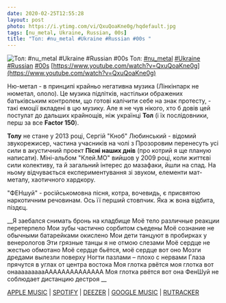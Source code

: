 ```yaml
---
date: 2020-02-25T12:55:28
layout: post
photo: https://i.ytimg.com/vi/QxuQoaKne0g/hqdefault.jpg
tags: [nu_metal, Ukraine, Russian, 00s]
title: "Тол: #nu_metal #Ukraine #Russian #00s "
---
```

![Тол: #nu_metal #Ukraine #Russian #00s ](https://i.ytimg.com/vi/QxuQoaKne0g/hqdefault.jpg)
Тол: [#nu_metal](/tags/#nu_metal) [#Ukraine](/tags/#Ukraine) [#Russian](/tags/#Russian) [#00s](/tags/#00s) [https://www.youtube.com/watch?v=QxuQoaKne0g](https://www.youtube.com/watch?v=QxuQoaKne0g)

Ню-метал - в принципі крайньо негативна музика (Лінкінпарк не нюметал, ололо). Це музика підлітків, настільки ображених батьківським контролем, що готові калічити себе на знак протесту, - такі емоції вкладені в цю музику. Але я не чув нікого, хто б довів цей постулат до дальших крайнощів, ніж українці **Тол** (і їх послідовники, перш за все **Factor 150**).

**Толу** не стане у 2013 році, Сергій &quot;Кноб&quot; Любинський - відомий звукорежисер, частина учасників на чолі з Прозоровим перенесуть усі сили в акустичний проект **Пісні наших днів** (про котрий я ще планую написати). Міні-альбом &quot;Клей.МО&quot; вийшов у 2009 році, коли життєві сили колективу, та й загальний інтерес до мазафаки, йшли на спад. На ньому відчувається експериментування зі звуком, елементи мат-металу, хаотичного хардкору.

&quot;ФЕНшуй&quot; - російськомовна пісня, котра, вочевидь, є присвятою наркотичним речовинам. Ось її перший стовпчик. Яка ж вона відбита, піздєц.

__Я заебался снимать бронь на кладбище
Моё тело различные реакции перетерпело
Мои зубы частично сорбитом съедены
Моё сознание не обычными батарейками окислено
Мои дети танцуют в пробирках у венерологов
Эти грязные танцы я не отмою слезами
Моё сердце не жестью обмотано
Моё сердце бьётся, моё сердце вот оно
Мозги дредами вылезли поверху
Ногти пазлами – плохо с нервами
Глаза прячутся в углах от центра востока
Моя глотка рвётся моя глотка вот онаааааааааАААААААААААААА
Моя глотка рвётся вот она
ФенШуй не соблюдает дистанцию дестроя
__

[APPLE MUSIC](https://music.apple.com/ag/album/%D0%BA%D0%BB%D0%B5%D0%B9-%D0%BC%D0%BE-ep/652965631) \| [SPOTIFY](https://open.spotify.com/album/2RlL39bs5GvwTkelLXHEVU) \| [DEEZER](https://www.deezer.com/album/6621200?utm_source=deezer&amp;utm_content=album-6621200&amp;utm_term=1601611822_1582628013&amp;utm_medium=web) \| [GOOGLE MUSIC](https://play.google.com/music/m/Bwgkaebivsy6wb74zac7wui722q) \| [RUTRACKER](https://rutracker.org/forum/viewtopic.php?t=420771)